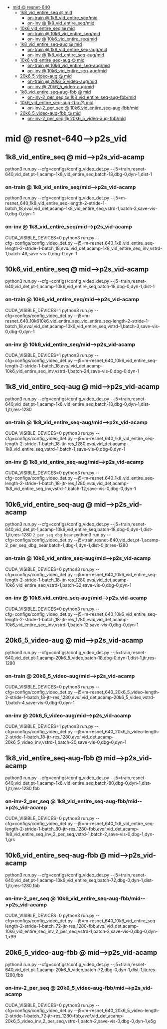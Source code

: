 <!-- MarkdownTOC -->

- [mid       @ resnet-640](#mid___resnet_640_)
    - [1k8_vid_entire_seq       @ mid](#1k8_vid_entire_seq___mi_d_)
        - [on-train       @ 1k8_vid_entire_seq/mid](#on_train___1k8_vid_entire_seq_mid_)
        - [on-inv       @ 1k8_vid_entire_seq/mid](#on_inv___1k8_vid_entire_seq_mid_)
    - [10k6_vid_entire_seq       @ mid](#10k6_vid_entire_seq___mi_d_)
        - [on-train       @ 10k6_vid_entire_seq/mid](#on_train___10k6_vid_entire_seq_mi_d_)
        - [on-inv       @ 10k6_vid_entire_seq/mid](#on_inv___10k6_vid_entire_seq_mi_d_)
    - [1k8_vid_entire_seq-aug       @ mid](#1k8_vid_entire_seq_aug___mi_d_)
        - [on-train       @ 1k8_vid_entire_seq-aug/mid](#on_train___1k8_vid_entire_seq_aug_mid_)
        - [on-inv       @ 1k8_vid_entire_seq-aug/mid](#on_inv___1k8_vid_entire_seq_aug_mid_)
    - [10k6_vid_entire_seq-aug       @ mid](#10k6_vid_entire_seq_aug___mi_d_)
        - [on-train       @ 10k6_vid_entire_seq-aug/mid](#on_train___10k6_vid_entire_seq_aug_mi_d_)
        - [on-inv       @ 10k6_vid_entire_seq-aug/mid](#on_inv___10k6_vid_entire_seq_aug_mi_d_)
    - [20k6_5_video-aug       @ mid](#20k6_5_video_aug___mi_d_)
        - [on-train       @ 20k6_5_video-aug/mid](#on_train___20k6_5_video_aug_mid_)
        - [on-inv       @ 20k6_5_video-aug/mid](#on_inv___20k6_5_video_aug_mid_)
    - [1k8_vid_entire_seq-aug-fbb       @ mid](#1k8_vid_entire_seq_aug_fbb___mi_d_)
        - [on-inv-2_per_seq       @ 1k8_vid_entire_seq-aug-fbb/mid](#on_inv_2_per_seq___1k8_vid_entire_seq_aug_fbb_mid_)
    - [10k6_vid_entire_seq-aug-fbb       @ mid](#10k6_vid_entire_seq_aug_fbb___mi_d_)
        - [on-inv-2_per_seq       @ 10k6_vid_entire_seq-aug-fbb/mid](#on_inv_2_per_seq___10k6_vid_entire_seq_aug_fbb_mi_d_)
    - [20k6_5_video-aug-fbb       @ mid](#20k6_5_video_aug_fbb___mi_d_)
        - [on-inv-2_per_seq       @ 20k6_5_video-aug-fbb/mid](#on_inv_2_per_seq___20k6_5_video_aug_fbb_mid_)

<!-- /MarkdownTOC -->

<a id="mid___resnet_640_"></a>
# mid       @ resnet-640-->p2s_vid
<a id="1k8_vid_entire_seq___mi_d_"></a>
## 1k8_vid_entire_seq       @ mid-->p2s_vid-acamp
python3 run.py --cfg=configs/config_video_det.py --j5=train,resnet-640,vid_det,pt-1,acamp-1k8_vid_entire_seq,batch-18,dbg-0,dyn-1,dist-1
<a id="on_train___1k8_vid_entire_seq_mid_"></a>
### on-train       @ 1k8_vid_entire_seq/mid-->p2s_vid-acamp
python3 run.py --cfg=configs/config_video_det.py  --j5=m-resnet_640_1k8_vid_entire_seq-length-2-stride-1-batch_18,_eval_,vid_det,acamp-1k8_vid_entire_seq,vstrd-1,batch-2,save-vis-0,dbg-0,dyn-1
<a id="on_inv___1k8_vid_entire_seq_mid_"></a>
### on-inv       @ 1k8_vid_entire_seq/mid-->p2s_vid-acamp
CUDA_VISIBLE_DEVICES=0 python3 run.py --cfg=configs/config_video_det.py  --j5=m-resnet_640_1k8_vid_entire_seq-length-2-stride-1-batch_18,_eval_,vid_det,acamp-1k8_vid_entire_seq_inv,vstrd-1,batch-48,save-vis-0,dbg-0,dyn-1

<a id="10k6_vid_entire_seq___mi_d_"></a>
## 10k6_vid_entire_seq       @ mid-->p2s_vid-acamp
python3 run.py --cfg=configs/config_video_det.py --j5=train,resnet-640,vid_det,pt-1,acamp-10k6_vid_entire_seq,batch-18,dbg-0,dyn-1,dist-1
<a id="on_train___10k6_vid_entire_seq_mi_d_"></a>
### on-train       @ 10k6_vid_entire_seq/mid-->p2s_vid-acamp
CUDA_VISIBLE_DEVICES=1 python3 run.py --cfg=configs/config_video_det.py  --j5=m-resnet_640_10k610k6_vid_entire_seq_vid_entire_seq-length-2-stride-1-batch_18,_eval_,vid_det,acamp-10k6_vid_entire_seq,vstrd-1,batch-3,save-vis-0,dbg-0,dyn-1
<a id="on_inv___10k6_vid_entire_seq_mi_d_"></a>
### on-inv       @ 10k6_vid_entire_seq/mid-->p2s_vid-acamp
CUDA_VISIBLE_DEVICES=1 python3 run.py --cfg=configs/config_video_det.py  --j5=m-resnet_640_10k6_vid_entire_seq-length-2-stride-1-batch_18,_eval_,vid_det,acamp-10k6_vid_entire_seq_inv,vstrd-1,batch-24,save-vis-0,dbg-0,dyn-1


<a id="1k8_vid_entire_seq_aug___mi_d_"></a>
## 1k8_vid_entire_seq-aug       @ mid-->p2s_vid-acamp
python3 run.py --cfg=configs/config_video_det.py --j5=train,resnet-640,vid_det,pt-1,acamp-1k8_vid_entire_seq,batch-18,dbg-0,dyn-1,dist-1,jtr,res-1280
<a id="on_train___1k8_vid_entire_seq_aug_mid_"></a>
### on-train       @ 1k8_vid_entire_seq-aug/mid-->p2s_vid-acamp
CUDA_VISIBLE_DEVICES=0 python3 run.py --cfg=configs/config_video_det.py  --j5=m-resnet_640_1k8_vid_entire_seq-length-2-stride-1-batch_18-jtr-res_1280,_eval_,vid_det,acamp-1k8_vid_entire_seq,vstrd-1,batch-1,save-vis-0,dbg-0,dyn-1
<a id="on_inv___1k8_vid_entire_seq_aug_mid_"></a>
### on-inv       @ 1k8_vid_entire_seq-aug/mid-->p2s_vid-acamp
CUDA_VISIBLE_DEVICES=0 python3 run.py --cfg=configs/config_video_det.py  --j5=m-resnet_640_1k8_vid_entire_seq-length-2-stride-1-batch_18-jtr-res_1280,_eval_,vid_det,acamp-1k8_vid_entire_seq_inv,vstrd-1,batch-12,save-vis-0,dbg-0,dyn-1

<a id="10k6_vid_entire_seq_aug___mi_d_"></a>
## 10k6_vid_entire_seq-aug       @ mid-->p2s_vid-acamp
python3 run.py --cfg=configs/config_video_det.py --j5=train,resnet-640,vid_det,pt-1,acamp-10k6_vid_entire_seq,batch-18,dbg-0,dyn-1,dist-1,jtr,res-1280
`2_per_seq_dbg_bear`
python3 run.py --cfg=configs/config_video_det.py --j5=train,resnet-640,vid_det,pt-1,acamp-2_per_seq_dbg_bear,batch-1,dbg-1,dyn-1,dist-0,jtr,res-1280
<a id="on_train___10k6_vid_entire_seq_aug_mi_d_"></a>
### on-train       @ 10k6_vid_entire_seq-aug/mid-->p2s_vid-acamp
CUDA_VISIBLE_DEVICES=0 python3 run.py --cfg=configs/config_video_det.py  --j5=m-resnet_640_10k6_vid_entire_seq-length-2-stride-1-batch_18-jtr-res_1280,_eval_,vid_det,acamp-10k6_vid_entire_seq,vstrd-1,batch-32,save-vis-0,dbg-0,dyn-1
<a id="on_inv___10k6_vid_entire_seq_aug_mi_d_"></a>
### on-inv       @ 10k6_vid_entire_seq-aug/mid-->p2s_vid-acamp
CUDA_VISIBLE_DEVICES=0 python3 run.py --cfg=configs/config_video_det.py  --j5=m-resnet_640_10k6_vid_entire_seq-length-2-stride-1-batch_18-jtr-res_1280,_eval_,vid_det,acamp-10k6_vid_entire_seq_inv,vstrd-1,batch-12,save-vis-0,dbg-0,dyn-1



<a id="20k6_5_video_aug___mi_d_"></a>
## 20k6_5_video-aug       @ mid-->p2s_vid-acamp
python3 run.py --cfg=configs/config_video_det.py --j5=train,resnet-640,vid_det,pt-1,acamp-20k6_5_video,batch-18,dbg-0,dyn-1,dist-1,jtr,res-1280
<a id="on_train___20k6_5_video_aug_mid_"></a>
### on-train       @ 20k6_5_video-aug/mid-->p2s_vid-acamp
CUDA_VISIBLE_DEVICES=0 python3 run.py --cfg=configs/config_video_det.py  --j5=m-resnet_640_20k6_5_video-length-2-stride-1-batch_18-jtr-res_1280,_eval_,vid_det,acamp-20k6_5_video,vstrd-1,batch-4,save-vis-0,dbg-0,dyn-1
<a id="on_inv___20k6_5_video_aug_mid_"></a>
### on-inv       @ 20k6_5_video-aug/mid-->p2s_vid-acamp
CUDA_VISIBLE_DEVICES=1 python3 run.py --cfg=configs/config_video_det.py  --j5=m-resnet_640_20k6_5_video-length-2-stride-1-batch_18-jtr-res_1280,_eval_,vid_det,acamp-20k6_5_video_inv,vstrd-1,batch-20,save-vis-0,dbg-0,dyn-1

<a id="1k8_vid_entire_seq_aug_fbb___mi_d_"></a>
## 1k8_vid_entire_seq-aug-fbb       @ mid-->p2s_vid-acamp
python3 run.py --cfg=configs/config_video_det.py --j5=train,resnet-640,vid_det,pt-1,acamp-1k8_vid_entire_seq,batch-80,dbg-0,dyn-1,dist-1,jtr,res-1280,fbb
<a id="on_inv_2_per_seq___1k8_vid_entire_seq_aug_fbb_mid_"></a>
### on-inv-2_per_seq       @ 1k8_vid_entire_seq-aug-fbb/mid-->p2s_vid-acamp
CUDA_VISIBLE_DEVICES=0 python3 run.py --cfg=configs/config_video_det.py  --j5=m-resnet_640_1k8_vid_entire_seq-length-2-stride-1-batch_80-jtr-res_1280-fbb,_eval_,vid_det,acamp-1k8_vid_entire_seq_inv_2_per_seq,vstrd-1,batch-2,save-vis-0,dbg-1,dyn-1,grs

<a id="10k6_vid_entire_seq_aug_fbb___mi_d_"></a>
## 10k6_vid_entire_seq-aug-fbb       @ mid-->p2s_vid-acamp
python3 run.py --cfg=configs/config_video_det.py --j5=train,resnet-640,vid_det,pt-1,acamp-10k6_vid_entire_seq,batch-72,dbg-0,dyn-1,dist-1,jtr,res-1280,fbb
<a id="on_inv___10k6_vid_entire_seq_aug_fbb_mi_d_"></a>
<a id="on_inv_2_per_seq___10k6_vid_entire_seq_aug_fbb_mi_d_"></a>
### on-inv-2_per_seq       @ 10k6_vid_entire_seq-aug-fbb/mid-->p2s_vid-acamp
CUDA_VISIBLE_DEVICES=0 python3 run.py --cfg=configs/config_video_det.py  --j5=m-resnet_640_10k6_vid_entire_seq-length-2-stride-1-batch_72-jtr-res_1280-fbb,_eval_,vid_det,acamp-10k6_vid_entire_seq_inv_2_per_seq,vstrd-1,batch-2,save-vis-0,dbg-0,dyn-1,x99

<a id="20k6_5_video_aug_fbb___mi_d_"></a>
## 20k6_5_video-aug-fbb       @ mid-->p2s_vid-acamp
python3 run.py --cfg=configs/config_video_det.py --j5=train,resnet-640,vid_det,pt-1,acamp-20k6_5_video,batch-72,dbg-0,dyn-1,dist-1,jtr,res-1280,fbb
<a id="on_inv_2_per_seq___20k6_5_video_aug_fbb_mid_"></a>
### on-inv-2_per_seq       @ 20k6_5_video-aug-fbb/mid-->p2s_vid-acamp
CUDA_VISIBLE_DEVICES=0 python3 run.py --cfg=configs/config_video_det.py  --j5=m-resnet_640_20k6_5_video-length-2-stride-1-batch_72-jtr-res_1280-fbb,_eval_,vid_det,acamp-20k6_5_video_inv_2_per_seq,vstrd-1,batch-2,save-vis-0,dbg-0,dyn-1,e5g

